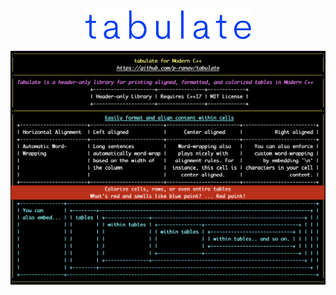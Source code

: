 <p align="center">
  <img height="50" src="img/logo.jpg"/>  
</p>

<p align="center">
  <img src="img/demo.png"/>  
</p>
